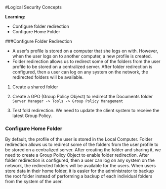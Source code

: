 #Logical Security Concepts

**Learning:**
 
* Configure folder redirection
* Configure Home Folder

###Configure Folder Redirection
* A user's profile is stored on a computer that she logs on with. However, when the user logs on to another computer, a new profile is created. 
* Folder redirection allows us to redirect some of the folders from the user profile to be stored on a centralized server. After folder redirection is configured, then a user can log on any system on the network, the redirected folders will be available.


1. Create a shared folder
2. Create a GPO (Group Policy Object) to redirect the Documents folder 
```Server Manager -> Tools -> Group Policy Management```

3. Test fold redirection. We need to update the client system to receive the latest Group Policy.


### Configure Home Folder

By default, the profile of the user is stored in the Local Computer. Folder redirection allows us to redirect some of the folders from the user profile to be stored on a centralized server. After creating the folder and sharing it, we need to create a Group Policy Object to enable folder redirection. After folder redirection is configured, then a user can log on any system on the network, the redirected folders will be available for the users. When users store data in their home folder, it is easier for the administrator to backup the root folder instead of performing a backup of each individual folders from the system of the user.






